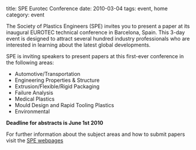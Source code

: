title: SPE Eurotec Conference 
date: 2010-03-04 
tags: event, home
category: event

The Society of Plastics Engineers (SPE) invites you to present a paper at its inaugural EUROTEC technical conference in Barcelona, Spain. This 3-day event is designed to attract several hundred industry professionals who are interested in learning about the latest global developments.
<!--break-->
SPE is inviting speakers to present papers at this first-ever conference in the following areas:   
  

* Automotive/Transportation  
* Engineering Properties & Structure  
* Extrusion/Flexible/Rigid Packaging  
* Failure Analysis  
* Medical Plastics  
* Mould Design and Rapid Tooling Plastics  
* Environmental  
    
**Deadline for abstracts is June 1st 2010**  

For further information about the subject areas and how to submit papers visit the [SPE webpages](http://www.4spe.org/spe-eurotec-conference)
